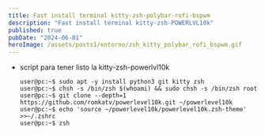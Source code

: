 ```yaml
---
title: Fast install terminal kitty-zsh-polybar-rofi-bspwm
description: "Fast install terminal kitty-zsh-POWERLVL10k"
published: true
pubDate: "2024-06-01"
heroImage: /assets/posts1/entorno/zsh_kitty_polybar_rofi_bspwm.gif
---
```


- script para tener listo la kitty-zsh-powerlvl10k

  ```console
  user@pc:~$ sudo apt -y install python3 git kitty zsh
  user@pc:~$ chsh -s /bin/zsh $(whoami) && sudo chsh -s /bin/zsh root
  user@pc:~$ git clone --depth=1 https://github.com/romkatv/powerlevel10k.git ~/powerlevel10k
  user@pc:~$ echo 'source ~/powerlevel10k/powerlevel10k.zsh-theme' >>~/.zshrc
  user@pc:~$ zsh
  ```

<span>
<i class="fa fa-copy"></i>
</span>
